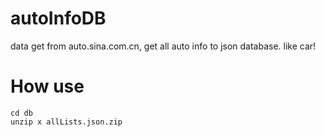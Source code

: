 # autoInfoDB
data get from auto.sina.com.cn, get all auto info to json database. like car!

# How use
```
cd db
unzip x allLists.json.zip


```